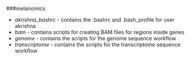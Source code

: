 ###melanomics


 * *akrishna_bashrc* - contains the .bashrc and .bash_profile for user akrishna
 * *bam* - contains scripts for creating BAM files for regions inside genes
 * *genome* - contains the scripts for the genome sequence workflow
 * *transcriptome* - contains the scripts for the transcriptome sequence workflow
 
